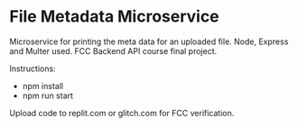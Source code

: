 # File Metadata Microservice

Microservice for printing the meta data for an uploaded file. Node, Express and Multer used. FCC Backend API course final project. 

Instructions:

- npm install
- npm run start

Upload code to replit.com or glitch.com for FCC verification.
